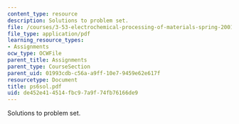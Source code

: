 ```yaml
---
content_type: resource
description: Solutions to problem set.
file: /courses/3-53-electrochemical-processing-of-materials-spring-2001/de452e414514fbc97a9f74fb76166de9_ps6sol.pdf
file_type: application/pdf
learning_resource_types:
- Assignments
ocw_type: OCWFile
parent_title: Assignments
parent_type: CourseSection
parent_uid: 01993cdb-c56a-a9ff-10e7-9459e62e617f
resourcetype: Document
title: ps6sol.pdf
uid: de452e41-4514-fbc9-7a9f-74fb76166de9
---
```

Solutions to problem set.

